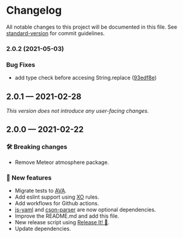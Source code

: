 # Changelog

All notable changes to this project will be documented in this file. See [standard-version](https://github.com/conventional-changelog/standard-version) for commit guidelines.

### 2.0.2 (2021-05-03)


### Bug Fixes

* add type check before accesing String.replace ([93edf8e](https://github.com/outaTiME/applause/commit/93edf8ee3b0a36ab97797eb82061ecfd09ba97b3))

## 2.0.1 — 2021-02-28

_This version does not introduce any user-facing changes._

## 2.0.0 — 2021-02-22

### 🛠 Breaking changes

- Remove Meteor atmosphere package.

### 🎉 New features

- Migrate tests to [AVA](https://github.com/avajs/ava).
- Add eslint support using [XO](https://github.com/xojs/xo) rules.
- Add workflows for Github actions.
- [js-yaml](https://github.com/nodeca/js-yaml) and [cson-parser](https://github.com/groupon/cson-parser) are now optional dependencies.
- Improve the README.md and add this file.
- New release script using [Release It! 🚀](https://github.com/release-it/release-it).
- Update dependencies.
